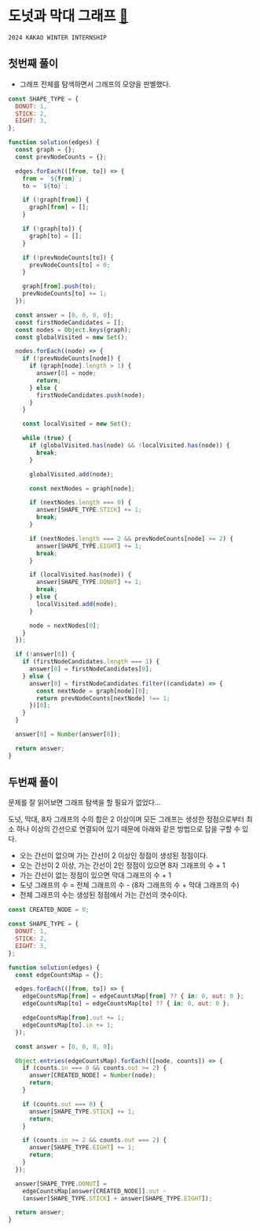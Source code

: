 # 도넛과 막대 그래프 [🔗](https://programmers.co.kr/learn/courses/30/lessons/258711)

`2024 KAKAO WINTER INTERNSHIP`

## 첫번째 풀이

- 그래프 전체를 탐색하면서 그래프의 모양을 판별했다.

```javascript
const SHAPE_TYPE = {
  DONUT: 1,
  STICK: 2,
  EIGHT: 3,
};

function solution(edges) {
  const graph = {};
  const prevNodeCounts = {};

  edges.forEach(([from, to]) => {
    from = `${from}`;
    to = `${to}`;

    if (!graph[from]) {
      graph[from] = [];
    }

    if (!graph[to]) {
      graph[to] = [];
    }

    if (!prevNodeCounts[to]) {
      prevNodeCounts[to] = 0;
    }

    graph[from].push(to);
    prevNodeCounts[to] += 1;
  });

  const answer = [0, 0, 0, 0];
  const firstNodeCandidates = [];
  const nodes = Object.keys(graph);
  const globalVisited = new Set();

  nodes.forEach((node) => {
    if (!prevNodeCounts[node]) {
      if (graph[node].length > 1) {
        answer[0] = node;
        return;
      } else {
        firstNodeCandidates.push(node);
      }
    }

    const localVisited = new Set();

    while (true) {
      if (globalVisited.has(node) && !localVisited.has(node)) {
        break;
      }

      globalVisited.add(node);

      const nextNodes = graph[node];

      if (nextNodes.length === 0) {
        answer[SHAPE_TYPE.STICK] += 1;
        break;
      }

      if (nextNodes.length === 2 && prevNodeCounts[node] >= 2) {
        answer[SHAPE_TYPE.EIGHT] += 1;
        break;
      }

      if (localVisited.has(node)) {
        answer[SHAPE_TYPE.DONUT] += 1;
        break;
      } else {
        localVisited.add(node);
      }

      node = nextNodes[0];
    }
  });

  if (!answer[0]) {
    if (firstNodeCandidates.length === 1) {
      answer[0] = firstNodeCandidates[0];
    } else {
      answer[0] = firstNodeCandidates.filter((candidate) => {
        const nextNode = graph[node][0];
        return prevNodeCounts[nextNode] !== 1;
      })[0];
    }
  }

  answer[0] = Number(answer[0]);

  return answer;
}
```

## 두번째 풀이

문제를 잘 읽어보면 그래프 탐색을 할 필요가 없었다...

도넛, 막대, 8자 그래프의 수의 합은 2 이상이며 모든 그래프는 생성한 정점으로부터 최소 하나 이상의 간선으로 연결되어 있기 때문에 아래와 같은 방법으로 답을 구할 수 있다.

- 오는 간선이 없으며 가는 간선이 2 이상인 정점이 생성된 정점이다.
- 오는 간선이 2 이상, 가는 간선이 2인 정점이 있으면 8자 그래프의 수 + 1
- 가는 간선이 없는 정점이 있으면 막대 그래프의 수 + 1
- 도넛 그래프의 수 = 전체 그래프의 수 - (8자 그래프의 수 + 막대 그래프의 수)
- 전체 그래프의 수는 생성된 정점에서 가는 간선의 갯수이다.

```javascript
const CREATED_NODE = 0;

const SHAPE_TYPE = {
  DONUT: 1,
  STICK: 2,
  EIGHT: 3,
};

function solution(edges) {
  const edgeCountsMap = {};

  edges.forEach(([from, to]) => {
    edgeCountsMap[from] = edgeCountsMap[from] ?? { in: 0, out: 0 };
    edgeCountsMap[to] = edgeCountsMap[to] ?? { in: 0, out: 0 };

    edgeCountsMap[from].out += 1;
    edgeCountsMap[to].in += 1;
  });

  const answer = [0, 0, 0, 0];

  Object.entries(edgeCountsMap).forEach(([node, counts]) => {
    if (counts.in === 0 && counts.out >= 2) {
      answer[CREATED_NODE] = Number(node);
      return;
    }

    if (counts.out === 0) {
      answer[SHAPE_TYPE.STICK] += 1;
      return;
    }

    if (counts.in >= 2 && counts.out === 2) {
      answer[SHAPE_TYPE.EIGHT] += 1;
      return;
    }
  });

  answer[SHAPE_TYPE.DONUT] =
    edgeCountsMap[answer[CREATED_NODE]].out -
    (answer[SHAPE_TYPE.STICK] + answer[SHAPE_TYPE.EIGHT]);

  return answer;
}
```
